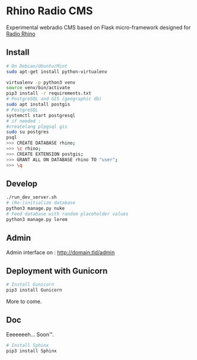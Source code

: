 # Rhino Radio CMS

Experimental webradio CMS based on Flask micro-framework designed for [Radio Rhino](http://radiorhino.eu)

## Install

```bash
# On Debian/Ubuntu/Mint
sudo apt-get install python-virtualenv

virtualenv -p python3 venv
source venv/bin/activate
pip3 install -r requirements.txt
# PostgreSQL and GIS (geographic db)
sudo apt install postgis
# PostgreSQL
systemctl start postgresql
# if needed :
#createlang plpgsql gis
sudo su postgres
psql
>>> CREATE DATABASE rhino;
>>> \c rhino;
>>> CREATE EXTENSION postgis;
>>> GRANT ALL ON DATABASE rhino TO "user";
>>> \q
```

## Develop

```bash
./run_dev_server.sh
# (Re-)initialize database
python3 manage.py nuke
# Feed database with random placeholder values
python3 manage.py lorem
```
## Admin

Admin interface on : http://domain.tld/admin

## Deployment with Gunicorn

```bash
# Install Gunicorn
pip3 install Gunicorn
```
More to come.

## Doc

Eeeeeeeh... Soon™.

```bash
# Install Sphinx
pip3 install Sphinx
```
